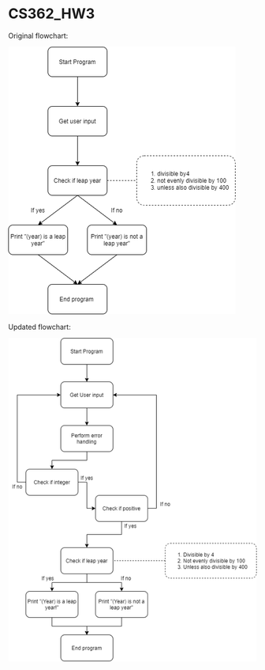 # CS362_HW3


Original flowchart:

![alt text](https://github.com/VirginiaLink/CS362_HW3/blob/master/hw1_flowchart.png)

Updated flowchart:

![alt text](https://github.com/VirginiaLink/CS362_HW3/blob/master/hw3_flowchart.png)

